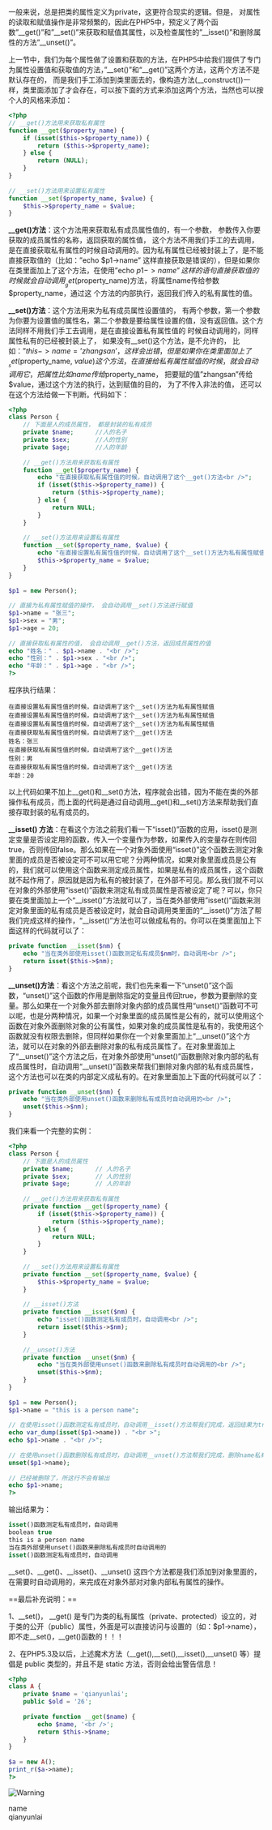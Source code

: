 一般来说，总是把类的属性定义为private，这更符合现实的逻辑。但是， 对属性的读取和赋值操作是非常频繁的，因此在PHP5中，预定义了两个函数”__get()”和”__set()”来获取和赋值其属性，以及检查属性的”__isset()”和删除属性的方法”__unset()”。

上一节中，我们为每个属性做了设置和获取的方法，在PHP5中给我们提供了专门为属性设置值和获取值的方法，”__set()”和“__get()”这两个方法，这两个方法不是默认存在的， 而是我们手工添加到类里面去的，像构造方法(__construct())一样，类里面添加了才会存在，可以按下面的方式来添加这两个方法，当然也可以按个人的风格来添加：

```php
<?php
// __get()方法用来获取私有属性
function __get($property_name) {
    if (isset($this->$property_name)) {
        return ($this->$property_name);
    } else {
        return (NULL);
    }
}
 
// __set()方法用来设置私有属性
function __set($property_name, $value) {
    $this->$property_name = $value;
}
```

**__get()方法**：这个方法用来获取私有成员属性值的，有一个参数， 参数传入你要获取的成员属性的名称，返回获取的属性值， 这个方法不用我们手工的去调用， 是在直接获取私有属性的时候自动调用的。因为私有属性已经被封装上了，是不能直接获取值的（比如：”echo $p1->name” 这样直接获取是错误的），但是如果你在类里面加上了这个方法，在使用”echo $p1->name” 这样的语句直接获取值的时候就会自动调用__get($property_name)方法，将属性name传给参数$property_name，通过这 个方法的内部执行，返回我们传入的私有属性的值。

**__set()方法**：这个方法用来为私有成员属性设置值的， 有两个参数，第一个参数为你要为设置值的属性名，第二个参数是要给属性设置的值，没有返回值。这个方法同样不用我们手工去调用，是在直接设置私有属性值的 时候自动调用的，同样属性私有的已经被封装上了， 如果没有__set()这个方法，是不允许的， 比如：”$this->name=’zhangsan’，这样会出错，但是如果你在类里面加上了__set($property_name, $value)这个方法，在直接给私有属性赋值的时候，就会自动调用它，把属性比如name传给$property_name， 把要赋的值”zhangsan”传给$value，通过这个方法的执行，达到赋值的目的， 为了不传入非法的值， 还可以在这个方法给做一下判断。代码如下：

```php
<?php
class Person {
    // 下面是人的成员属性， 都是封装的私有成员
    private $name;      //人的名子
    private $sex;       //人的性别
    private $age;       //人的年龄
 
    // __get()方法用来获取私有属性
    function __get($property_name) {
        echo "在直接获取私有属性值的时候，自动调用了这个__get()方法<br />";
        if (isset($this->$property_name)) {
            return ($this->$property_name);
        } else {
            return NULL;
        }
    }
 
    // __set()方法用来设置私有属性
    function __set($property_name, $value) {
        echo "在直接设置私有属性值的时候，自动调用了这个__set()方法为私有属性赋值<br />";
        $this->$property_name = $value;
    }
}
 
$p1 = new Person();
 
// 直接为私有属性赋值的操作， 会自动调用__set()方法进行赋值
$p1->name = "张三";
$p1->sex = "男";
$p1->age = 20;
 
// 直接获取私有属性的值， 会自动调用__get()方法，返回成员属性的值
echo "姓名：" . $p1->name . "<br />";
echo "性别：" . $p1->sex . "<br />";
echo "年龄：" . $p1->age . "<br />";
?>
```

程序执行结果：

```
在直接设置私有属性值的时候，自动调用了这个__set()方法为私有属性赋值
在直接设置私有属性值的时候，自动调用了这个__set()方法为私有属性赋值
在直接设置私有属性值的时候，自动调用了这个__set()方法为私有属性赋值
在直接获取私有属性值的时候，自动调用了这个__get()方法
姓名：张三
在直接获取私有属性值的时候，自动调用了这个__get()方法
性别：男
在直接获取私有属性值的时候，自动调用了这个__get()方法
年龄：20
```

以上代码如果不加上__get()和__set()方法，程序就会出错，因为不能在类的外部操作私有成员，而上面的代码是通过自动调用__get()和__set()方法来帮助我们直接存取封装的私有成员的。

**__isset() 方法**：在看这个方法之前我们看一下“isset()”函数的应用，isset()是测定变量是否设定用的函数，传入一个变量作为参数，如果传入的变量存在则传回true，否则传回false。那么如果在一个对象外面使用“isset()”这个函数去测定对象里面的成员是否被设定可不可以用它呢？分两种情况，如果对象里面成员是公有的，我们就可以使用这个函数来测定成员属性，如果是私有的成员属性，这个函数就不起作用了，原因就是因为私有的被封装了，在外部不可见。那么我们就不可以在对象的外部使用“isset()”函数来测定私有成员属性是否被设定了呢？可以，你只要在类里面加上一个“__isset()”方法就可以了，当在类外部使用”isset()”函数来测定对象里面的私有成员是否被设定时，就会自动调用类里面的“__isset()”方法了帮我们完成这样的操作，“__isset()”方法也可以做成私有的。你可以在类里面加上下面这样的代码就可以了：

```php
private function __isset($nm) {
    echo "当在类外部使用isset()函数测定私有成员$nm时，自动调用<br />";
    return isset($this->$nm);
}
```

**__unset()方法**：看这个方法之前呢，我们也先来看一下“unset()”这个函数，“unset()”这个函数的作用是删除指定的变量且传回true，参数为要删除的变量。那么如果在一个对象外部去删除对象内部的成员属性用“unset()”函数可不可以呢，也是分两种情况，如果一个对象里面的成员属性是公有的，就可以使用这个函数在对象外面删除对象的公有属性，如果对象的成员属性是私有的，我使用这个函数就没有权限去删除，但同样如果你在一个对象里面加上“__unset()”这个方法，就可以在对象的外部去删除对象的私有成员属性了。在对象里面加上了“__unset()”这个方法之后，在对象外部使用“unset()”函数删除对象内部的私有成员属性时，自动调用“__unset()”函数来帮我们删除对象内部的私有成员属性，这个方法也可以在类的内部定义成私有的。在对象里面加上下面的代码就可以了：

```php
private function __unset($nm) {
    echo "当在类外部使用unset()函数来删除私有成员时自动调用的<br />";
    unset($this->$nm);
}
```

我们来看一个完整的实例：

```php
<?php
class Person {
    // 下面是人的成员属性
    private $name;      // 人的名子
    private $sex;       // 人的性别
    private $age;       // 人的年龄
 
    // __get()方法用来获取私有属性
    private function __get($property_name) {
        if (isset($this->$property_name)) {
            return ($this->$property_name);
        } else {
            return NULL;
        }
    }
 
    // __set()方法用来设置私有属性
    private function __set($property_name, $value) {
        $this->$property_name = $value;
    }
 
    // __isset()方法
    private function __isset($nm) {
        echo "isset()函数测定私有成员时，自动调用<br />";
        return isset($this->$nm);
    }
 
    //__unset()方法
    private function __unset($nm) {
        echo "当在类外部使用unset()函数来删除私有成员时自动调用的<br />";
        unset($this->$nm);
    }
}
 
$p1 = new Person();
$p1->name = "this is a person name";
 
// 在使用isset()函数测定私有成员时，自动调用__isset()方法帮我们完成，返回结果为true
echo var_dump(isset($p1->name)) . "<br >";
echo $p1->name . "<br />";
 
// 在使用unset()函数删除私有成员时，自动调用__unset()方法帮我们完成，删除name私有属性
unset($p1->name);
 
// 已经被删除了，所这行不会有输出
echo $p1->name;
?>
```

输出结果为：

```php
isset()函数测定私有成员时，自动调用
boolean true
this is a person name
当在类外部使用unset()函数来删除私有成员时自动调用的
isset()函数测定私有成员时，自动调用
```

__set()、__get()、__isset()、__unset() 这四个方法都是我们添加到对象里面的，在需要时自动调用的，来完成在对象外部对对象内部私有属性的操作。

==最后补充说明：==

1、__set()， __get() 是专门为类的私有属性（private、protected）设立的，对于类的公开（public）属性，外面是可以直接访问与设置的（如：$p1->name），即不走__set()，__get()函数的！！！

2、在PHP5.3及以后，上述魔术方法（__get(),__set(),__isset(),__unset() 等）提倡是 public 类型的，并且不是 static 方法，否则会给出警告信息！

```php
<?php
class A {
    private $name = 'qianyunlai';
    public $old = '26';
 
    private function __get($name) {
        echo $name, '<br />';
        return $this->$name;
    }
}
 
$a = new A();
print_r($a->name);
?>
```

![Warning](https://raw.githubusercontent.com/zhaoguibin/markdown_pic/master/pictures/10.__set()%EF%BC%8C__get()%EF%BC%8C__isset()%EF%BC%8C__unset()%E5%9B%9B%E4%B8%AA%E6%96%B9%E6%B3%95%E7%9A%84%E5%BA%94%E7%94%A8.jpg)

name  
qianyunlai